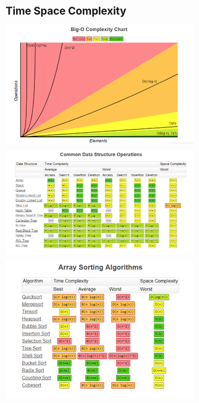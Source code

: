 # Time Space Complexity

![](resources/BigONotation.png)

![](resources/DataStructureOperations.png)

![](resources/ArraySortingAlgorithms.png)
